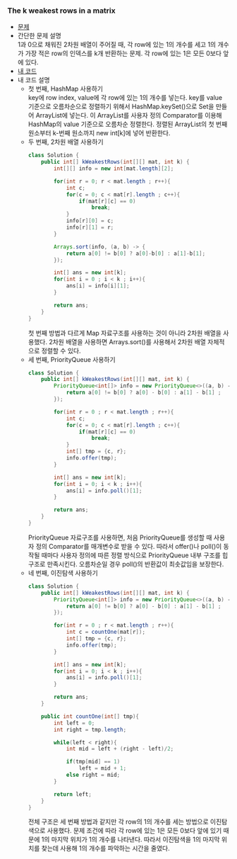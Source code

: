 ### The k weakest rows in a matrix  
* [문제](https://leetcode.com/problems/the-k-weakest-rows-in-a-matrix/)  
* 간단한 문제 설명  
    1과 0으로 채워진 2차원 배열이 주어질 때, 각 row에 있는 1의 개수를 세고 1의 개수가 가장 적은 row의 인덱스를 k개 반환하는 문제. 각 row에 있는 1은 모든 0보다 앞에 있다.  
* [내 코드](the-k-weakest-rows-in-a-matrix.java)  
* 내 코드 설명  
    * 첫 번째, HashMap 사용하기  
        key에 row index, value에 각 row에 있는 1의 개수를 넣는다. key를 value 기준으로 오름차순으로 정렬하기 위해서 HashMap.keySet()으로 Set<Integer>을 만들어 ArrayList에 넣는다. 이 ArrayList를 사용자 정의 Comparator를 이용해 HashMap의 value 기준으로 오름차순 정렬한다. 정렬된 ArrayList의 첫 번째 원소부터 k-번째 원소까지 new int[k]에 넣어 반환한다.  
    * 두 번째, 2차원 배열 사용하기  
        ```java
        class Solution {
            public int[] kWeakestRows(int[][] mat, int k) {
                int[][] info = new int[mat.length][2];

                for(int r = 0; r < mat.length ; r++){
                    int c;
                    for(c = 0; c < mat[r].length ; c++){
                        if(mat[r][c] == 0)
                            break;
                    }
                    info[r][0] = c;
                    info[r][1] = r;
                }

                Arrays.sort(info, (a, b) -> {
                    return a[0] != b[0] ? a[0]-b[0] : a[1]-b[1];
                });

                int[] ans = new int[k];
                for(int i = 0 ; i < k ; i++){
                    ans[i] = info[i][1];
                }

                return ans;
            }
        }
        ```  
        첫 번째 방법과 다르게 Map 자료구조를 사용하는 것이 아니라 2차원 배열을 사용했다. 2차원 배열을 사용하면 Arrays.sort()를 사용해서 2차원 배열 자체적으로 정렬할 수 있다.  
    * 세 번째, PriorityQueue 사용하기  
        ```java
        class Solution {
            public int[] kWeakestRows(int[][] mat, int k) {
                PriorityQueue<int[]> info = new PriorityQueue<>((a, b) -> {
                    return a[0] != b[0] ? a[0] - b[0] : a[1] - b[1] ;
                });

                for(int r = 0 ; r < mat.length ; r++){
                    int c;
                    for(c = 0; c < mat[r].length ; c++){
                        if(mat[r][c] == 0)
                            break;
                    }
                    int[] tmp = {c, r};
                    info.offer(tmp);
                }

                int[] ans = new int[k];
                for(int i = 0; i < k ; i++){
                    ans[i] = info.poll()[1];
                }

                return ans;
            }
        }
        ```  
        PriorityQueue 자료구조를 사용하면, 처음 PriorityQueue를 생성할 때 사용자 정의 Comparator를 매개변수로 받을 수 있다. 따라서 offer()나 poll()이 동작될 때마다 사용자 정의에 따른 정렬 방식으로 PriorityQueue 내부 구조를 힙 구조로 만족시킨다. 오름차순일 경우 poll()의 반환값이 최솟값임을 보장한다.  
    * 네 번째, 이진탐색 사용하기  
        ```java
        class Solution {
            public int[] kWeakestRows(int[][] mat, int k) {
                PriorityQueue<int[]> info = new PriorityQueue<>((a, b) -> {
                    return a[0] != b[0] ? a[0] - b[0] : a[1] - b[1] ;
                });

                for(int r = 0 ; r < mat.length ; r++){
                    int c = countOne(mat[r]);
                    int[] tmp = {c, r};
                    info.offer(tmp);
                }

                int[] ans = new int[k];
                for(int i = 0; i < k ; i++){
                    ans[i] = info.poll()[1];
                }

                return ans;
            }

            public int countOne(int[] tmp){
                int left = 0;
                int right = tmp.length;

                while(left < right){
                    int mid = left + (right - left)/2;

                    if(tmp[mid] == 1)
                        left = mid + 1;
                    else right = mid;
                }

                return left;
            }
        }
        ```  
        전체 구조은 세 번째 방법과 같지만 각 row의 1의 개수를 세는 방법으로 이진탐색으로 사용했다. 문제 조건에 따라 각 row에 있는 1은 모든 0보다 앞에 있기 때문에 1의 마지막 위치가 1의 개수를 나타낸다. 따라서 이진탐색을 1의 마지막 위치를 찾는데 사용해 1의 개수를 파악하는 시간을 줄였다.  
